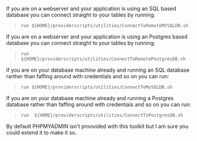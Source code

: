 If you are on a webserver and your application is using an SQL based database you can connect straight to your tables by running:

>     run ${HOME}/providerscripts/utilities/ConnectToRemoteMYSQLDB.sh

If you are on a webserver and your application is using an Postgres based database you can connect straight to your tables by running:

>     run ${HOME}/providerscripts/utilities/ConnectToRemotePostgresDB.sh

If you are on your database machine already and running an SQL database rarther than faffing around with credentials and so on you can run:

>     run ${HOME}/providerscripts/utilities/ConnectToMySQLDB.sh

If you are on your database machine already and running a Postgres database rather than faffing around with credentials and so on you can run:

>     run  ${HOME}/providerscripts/utilities/ConnectToPostgresDB.sh

By default PHPMYADMIN isn't proovided with this toolkit but I am sure you could extend it to make it so.
